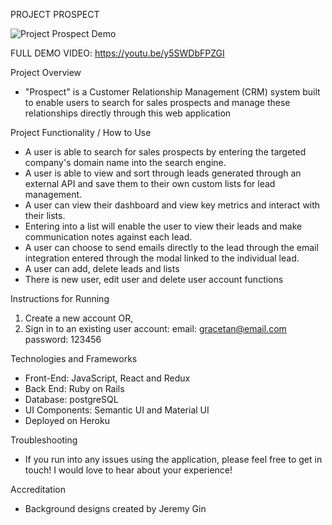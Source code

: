 PROJECT PROSPECT

![Project Prospect Demo](https://media.giphy.com/media/QBGVKlGrSTOz8CdWNm/giphy.gif)

FULL DEMO VIDEO: https://youtu.be/y5SWDbFPZGI

Project Overview
- "Prospect" is a Customer Relationship Management (CRM) system built to enable users to search for sales prospects and manage these relationships directly through this web application

Project Functionality / How to Use
- A user is able to search for sales prospects by entering the targeted company's domain name into the search engine. 
- A user is able to view and sort through leads generated through an external API and save them to their own custom lists for lead management. 
- A user can view their dashboard and view key metrics and interact with their lists.
- Entering into a list will enable the user to view their leads and make communication notes against each lead. 
- A user can choose to send emails directly to the lead through the email integration entered through the modal linked to the individual lead.
- A user can add, delete leads and lists
- There is new user, edit user and delete user account functions

Instructions for Running
1. Create a new account OR,
2. Sign in to an existing user account:
  email: gracetan@email.com
  password: 123456

Technologies and Frameworks
- Front-End: JavaScript, React and Redux 
- Back End: Ruby on Rails
- Database: postgreSQL
- UI Components: Semantic UI and Material UI
- Deployed on Heroku

Troubleshooting
- If you run into any issues using the application, please feel free to get in touch! I would love to hear about your experience!

Accreditation 
- Background designs created by Jeremy Gin